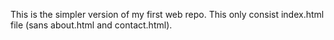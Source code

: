 This is the simpler version of my first web repo.
This only consist index.html file (sans about.html and contact.html).